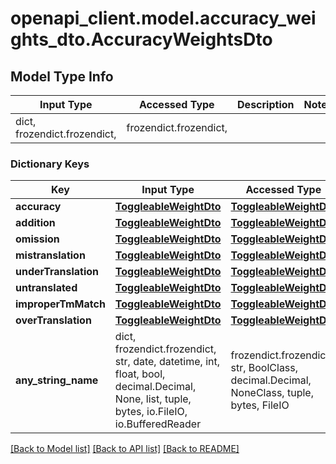 # openapi_client.model.accuracy_weights_dto.AccuracyWeightsDto

## Model Type Info
Input Type | Accessed Type | Description | Notes
------------ | ------------- | ------------- | -------------
dict, frozendict.frozendict,  | frozendict.frozendict,  |  | 

### Dictionary Keys
Key | Input Type | Accessed Type | Description | Notes
------------ | ------------- | ------------- | ------------- | -------------
**accuracy** | [**ToggleableWeightDto**](ToggleableWeightDto.md) | [**ToggleableWeightDto**](ToggleableWeightDto.md) |  | [optional] 
**addition** | [**ToggleableWeightDto**](ToggleableWeightDto.md) | [**ToggleableWeightDto**](ToggleableWeightDto.md) |  | [optional] 
**omission** | [**ToggleableWeightDto**](ToggleableWeightDto.md) | [**ToggleableWeightDto**](ToggleableWeightDto.md) |  | [optional] 
**mistranslation** | [**ToggleableWeightDto**](ToggleableWeightDto.md) | [**ToggleableWeightDto**](ToggleableWeightDto.md) |  | [optional] 
**underTranslation** | [**ToggleableWeightDto**](ToggleableWeightDto.md) | [**ToggleableWeightDto**](ToggleableWeightDto.md) |  | [optional] 
**untranslated** | [**ToggleableWeightDto**](ToggleableWeightDto.md) | [**ToggleableWeightDto**](ToggleableWeightDto.md) |  | [optional] 
**improperTmMatch** | [**ToggleableWeightDto**](ToggleableWeightDto.md) | [**ToggleableWeightDto**](ToggleableWeightDto.md) |  | [optional] 
**overTranslation** | [**ToggleableWeightDto**](ToggleableWeightDto.md) | [**ToggleableWeightDto**](ToggleableWeightDto.md) |  | [optional] 
**any_string_name** | dict, frozendict.frozendict, str, date, datetime, int, float, bool, decimal.Decimal, None, list, tuple, bytes, io.FileIO, io.BufferedReader | frozendict.frozendict, str, BoolClass, decimal.Decimal, NoneClass, tuple, bytes, FileIO | any string name can be used but the value must be the correct type | [optional]

[[Back to Model list]](../../README.md#documentation-for-models) [[Back to API list]](../../README.md#documentation-for-api-endpoints) [[Back to README]](../../README.md)

